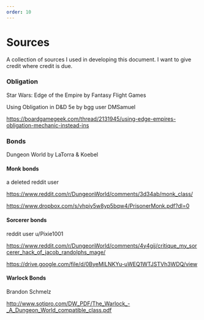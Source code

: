 ```yaml
---
order: 10
---
```



# Sources

A collection of sources I used in developing this document. I want to give credit where credit is due.


### Obligation

Star Wars: Edge of the Empire by Fantasy Flight Games

Using Obligation in D&D 5e by bgg user DMSamuel

https://boardgamegeek.com/thread/2131945/using-edge-empires-obligation-mechanic-instead-ins

### Bonds

Dungeon World by LaTorra & Koebel

#### Monk bonds

a deleted reddit user

https://www.reddit.com/r/DungeonWorld/comments/3d34ab/monk_class/

https://www.dropbox.com/s/vhpiy5w8yp5bqw4/PrisonerMonk.pdf?dl=0

#### Sorcerer bonds

reddit user u/Pixie1001

https://www.reddit.com/r/DungeonWorld/comments/4y4gij/critique_my_sorcerer_hack_of_jacob_randolphs_mage/

https://drive.google.com/file/d/0ByeMILNKYu-uWEQ1WTJSTVh3WDQ/view

#### Warlock Bonds
Brandon Schmelz

http://www.sotipro.com/DW_PDF/The_Warlock_-_A_Dungeon_World_compatible_class.pdf
